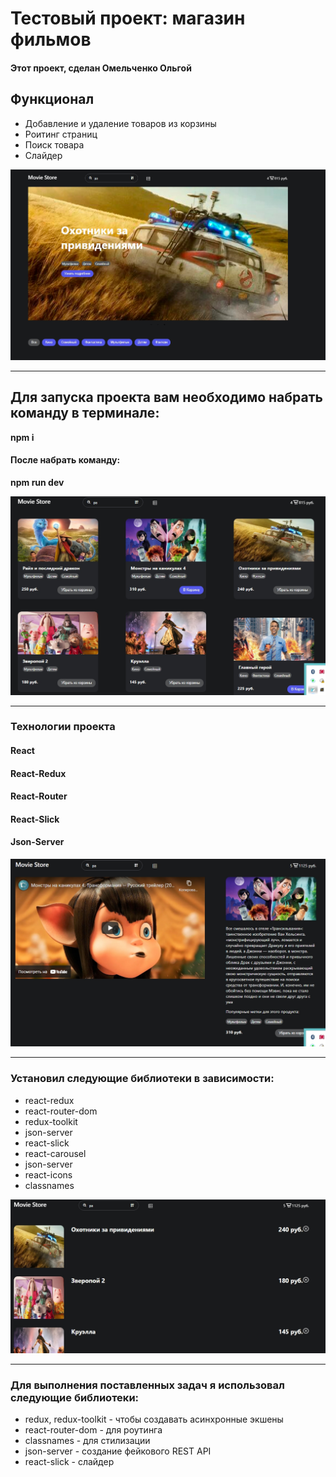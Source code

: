 # Тестовый проект: магазин фильмов
#### Этот проект, сделан Омельченко Ольгой


## Функционал
* Добавление и удаление товаров из корзины
* Роитинг страниц
* Поиск товара
* Слайдер

![promo](public/game-covers/screen_1.jpg)
___
## Для запуска проекта вам необходимо набрать команду в терминале:

**npm i**

#### После набрать команду:

**npm run dev**

![promo](public/game-covers/screen_2.jpg)

___

### Технологии проекта
#### React 
#### React-Redux
#### React-Router 
#### React-Slick
#### Json-Server

![promo](public/game-covers/screen_3.jpg)

___

### Установил следующие библиотеки в зависимости:

* react-redux
* react-router-dom
* redux-toolkit
* json-server
* react-slick
* react-carousel
* json-server
* react-icons
* classnames



![promo](public/game-covers/screen_4.jpg)
___
### Для выполнения поставленных задач я использовал следующие библиотеки:
* redux, redux-toolkit - чтобы создавать асинхронные экшены
* react-router-dom - для роутинга
* classnames - для стилизации
* json-server - создание фейкового REST API
* react-slick - слайдер
